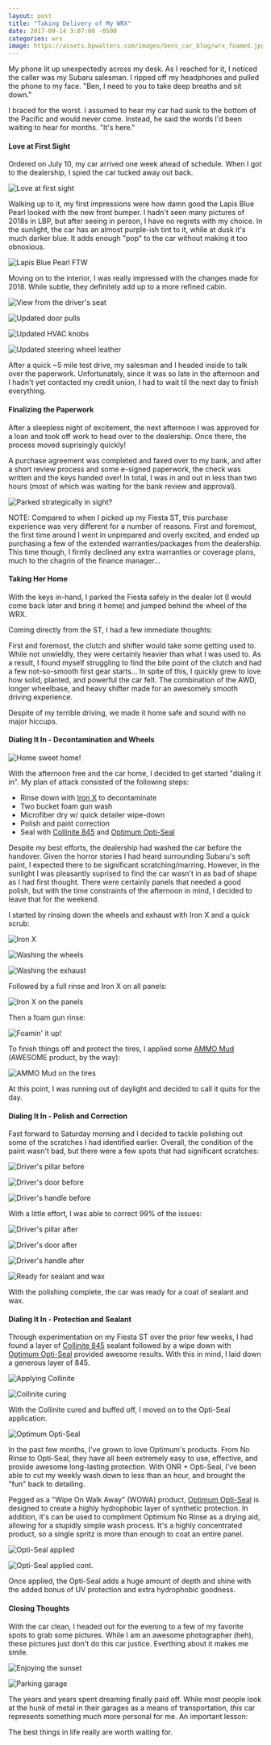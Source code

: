 ```yaml
---
layout: post
title: "Taking Delivery of My WRX"
date: 2017-09-14 3:07:00 -0500
categories: wrx
image: https://assets.bpwalters.com/images/bens_car_blog/wrx_foamed.jpg
---
```


<span class="is-first-letter">M</span>y phone lit up unexpectedly across my desk.  As I reached for it, I noticed the caller was my Subaru salesman.  I ripped off my headphones and pulled the phone to my face.  "Ben, I need to you to take deep breaths and sit down."

I braced for the worst.  I assumed to hear my car had sunk to the bottom of the Pacific and would never come.  Instead, he said the words I'd been waiting to hear for months.  "It's here."

#### Love at First Sight

Ordered on July 10, my car arrived one week ahead of schedule.  When I got to the dealership, I spied the car tucked away out back.

![Love at first sight](https://assets.bpwalters.com/images/bens_car_blog/wrx_pickup_1.jpg)

Walking up to it, my first impressions were how damn good the Lapis Blue Pearl looked with the new front bumper.  I hadn't seen many pictures of 2018s in LBP, but after seeing in person, I have no regrets with my choice.  In the sunlight, the car has an almost purple-ish tint to it, while at dusk it's much darker blue.  It adds enough "pop" to the car without making it too obnoxious.

![Lapis Blue Pearl FTW](https://assets.bpwalters.com/images/bens_car_blog/wrx_pickup_2.jpg)

Moving on to the interior, I was really impressed with the changes made for 2018.  While subtle, they definitely add up to a more refined cabin.

![View from the driver's seat](https://assets.bpwalters.com/images/bens_car_blog/wrx_pickup_test_drive.jpg)

![Updated door pulls](https://assets.bpwalters.com/images/bens_car_blog/wrx_interior_door_pull.jpg)

![Updated HVAC knobs](https://assets.bpwalters.com/images/bens_car_blog/wrx_hvac_knob.jpg)

![Updated steering wheel leather](https://assets.bpwalters.com/images/bens_car_blog/wrx_steering_wheel_1.jpg)

After a quick ~5 mile test drive, my salesman and I headed inside to talk over the paperwork.  Unfortunately, since it was so late in the afternoon and I hadn't yet contacted my credit union, I had to wait til the next day to finish everything.

#### Finalizing the Paperwork

After a sleepless night of excitement, the next afternoon I was approved for a loan and took off work to head over to the dealership.  Once there, the process moved suprisingly quickly!

A purchase agreement was completed and faxed over to my bank, and after a short review process and some e-signed paperwork, the check was written and the keys handed over!  In total, I was in and out in less than two hours (most of which was waiting for the bank review and approval).

![Parked strategically in sight?](https://assets.bpwalters.com/images/bens_car_blog/wrx_pickup_paperwork.jpg)

NOTE: Compared to when I picked up my Fiesta ST, this purchase experience was very different for a number of reasons.  First and foremost, the first time around I went in unprepared and overly excited, and ended up purchasing a few of the extended warranties/packages from the dealership.  This time though, I firmly declined any extra warranties or coverage plans, much to the chagrin of the finance manager...

#### Taking Her Home

With the keys in-hand, I parked the Fiesta safely in the dealer lot (I would come back later and bring it home) and jumped behind the wheel of the WRX.

Coming directly from the ST, I had a few immediate thoughts:

First and foremost, the clutch and shifter would take some getting used to.  While not unwieldly, they were certainly heavier than what I was used to.  As a result, I found myself struggling to find the bite point of the clutch and had a few not-so-smooth first gear starts...  In spite of this, I quickly grew to love how solid, planted, and powerful the car felt.  The combination of the AWD, longer wheelbase, and heavy shifter made for an awesomely smooth driving experience.

Despite of my terrible driving, we made it home safe and sound with no major hiccups.

#### Dialing It In - Decontamination and Wheels

![Home sweet home!](https://assets.bpwalters.com/images/bens_car_blog/wrx_pickup_home.jpg)

With the afternoon free and the car home, I decided to get started "dialing it in".  My plan of attack consisted of the following steps:

* Rinse down with <a href="http://amzn.to/2xCaizQ">Iron X</a> to decontaminate
* Two bucket foam gun wash
* Microfiber dry w/ quick detailer wipe-down
* Polish and paint correction
* Seal with <a href="http://amzn.to/2xC0KVf">Collinite 845</a> and <a href="http://amzn.to/2wt3yPv">Optimum Opti-Seal</a>

Despite my best efforts, the dealership had washed the car before the handover.  Given the horror stories I had heard surrounding Subaru's soft paint, I expected there to be significant scratching/marring.  However, in the sunlight I was pleasantly suprised to find the car wasn't in as bad of shape as I had first thought.  There were certainly panels that needed a good polish, but with the time constraints of the afternoon in mind, I decided to leave that for the weekend.

I started by rinsing down the wheels and exhaust with Iron X and a quick scrub:

![Iron X](https://assets.bpwalters.com/images/bens_car_blog/iron_x.jpg)

![Washing the wheels](https://assets.bpwalters.com/images/bens_car_blog/wrx_wash_1.jpg)

![Washing the exhaust](https://assets.bpwalters.com/images/bens_car_blog/wrx_wash_3.jpg)

Followed by a full rinse and Iron X on all panels:

![Iron X on the panels](https://assets.bpwalters.com/images/bens_car_blog/wrx_wash_4.jpg)

Then a foam gun rinse:

![Foamin' it up!](https://assets.bpwalters.com/images/bens_car_blog/wrx_wash_2.jpg)

To finish things off and protect the tires, I applied some <a href="https://www.ammonyc.com/shop/ammo-mud-tire-gel/">AMMO Mud</a> (AWESOME product, by the way):

![AMMO Mud on the tires](https://assets.bpwalters.com/images/bens_car_blog/wrx_ammo_mud.jpg)

At this point, I was running out of daylight and decided to call it quits for the day.

#### Dialing It In - Polish and Correction

Fast forward to Saturday morning and I decided to tackle polishing out some of the scratches I had identified earlier.  Overall, the condition of the paint wasn't bad, but there were a few spots that had significant scratches:

![Driver's pillar before](https://assets.bpwalters.com/images/bens_car_blog/wrx_polish_pillar_before.jpg)

![Driver's door before](https://assets.bpwalters.com/images/bens_car_blog/wrx_polish_door_before.jpg)

![Driver's handle before](https://assets.bpwalters.com/images/bens_car_blog/wrx_polish_handle_before.jpg)

With a little effort, I was able to correct 99% of the issues:

![Driver's pillar after](https://assets.bpwalters.com/images/bens_car_blog/wrx_polish_pillar_after.jpg)

![Driver's door after](https://assets.bpwalters.com/images/bens_car_blog/wrx_polish_door_after.jpg)

![Driver's handle after](https://assets.bpwalters.com/images/bens_car_blog/wrx_polish_handle_after.jpg)

![Ready for sealant and wax](https://assets.bpwalters.com/images/bens_car_blog/wrx_polish_complete.jpg)

With the polishing complete, the car was ready for a coat of sealant and wax.

#### Dialing It In - Protection and Sealant

Through experimentation on my Fiesta ST over the prior few weeks, I had found a layer of <a href="http://amzn.to/2xC0KVf">Collinite 845</a> sealant followed by a wipe down with <a href="http://amzn.to/2wt3yPv">Optimum Opti-Seal</a> provided awesome results.  With this in mind, I laid down a generous layer of 845.

![Applying Collinite](https://assets.bpwalters.com/images/bens_car_blog/wrx_collinite_1.jpg)

![Collinite curing](https://assets.bpwalters.com/images/bens_car_blog/wrx_collinite_2.jpg)

With the Collinite cured and buffed off, I moved on to the Opti-Seal application.

![Optimum Opti-Seal](https://assets.bpwalters.com/images/bens_car_blog/opti_seal.jpg)

In the past few months, I've grown to love Optimum's products.  From No Rinse to Opti-Seal, they have all been extremely easy to use, effective, and provide awesome long-lasting protection.  With ONR + Opti-Seal, I've been able to cut my weekly wash down to less than an hour, and brought the "fun" back to detailing.

Pegged as a "Wipe On Walk Away" (WOWA) product, <a href="http://amzn.to/2wt3yPv">Optimum Opti-Seal</a> is designed to create a highly hydrophobic layer of synthetic protection.  In addition, it's can be used to compliment Optimium No Rinse as a drying aid, allowing for a stupidly simple wash process.  It's a highly concentrated product, so a single spritz is more than enough to coat an entire panel.

![Opti-Seal applied](https://assets.bpwalters.com/images/bens_car_blog/wrx_opti_seal_1.jpg)

![Opti-Seal applied cont.](https://assets.bpwalters.com/images/bens_car_blog/wrx_opti_seal_2.jpg)

Once applied, the Opti-Seal adds a huge amount of depth and shine with the added bonus of UV protection and extra hydrophobic goodness.

#### Closing Thoughts

With the car clean, I headed out for the evening to a few of my favorite spots to grab some pictures.  While I am an awesome photographer (heh), these pictures just don't do this car justice.  Everthing about it makes me smile.

![Enjoying the sunset](https://assets.bpwalters.com/images/bens_car_blog/wrx_sunset_1.jpg)

![Parking garage](https://assets.bpwalters.com/images/bens_car_blog/wrx_garage_1.jpg)


The years and years spent dreaming finally paid off.  While most people look at the hunk of metal in their garages as a means of transportation, *this* car represents something much more personal for me.  An important lesson:

The best things in life really are worth waiting for.